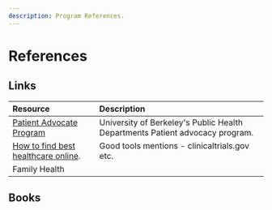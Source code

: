 ```yaml
---
description: Program References.
---
```


# References

## Links

| Resource | Description |
| :--- | :--- |
| [Patient Advocate Program](https://extension.berkeley.edu/public/category/courseCategoryCertificateProfile.do?method=load&certificateId=40523855#contact-card--accordion) | University of Berkeley's Public Health Departments Patient advocacy program. |
| [How to find best healthcare online](https://www.marketwatch.com/story/how-to-find-the-best-health-info-online-2012-08-22). | Good tools mentions - clinicaltrials.gov etc. |
| Family Health |  |

## Books



